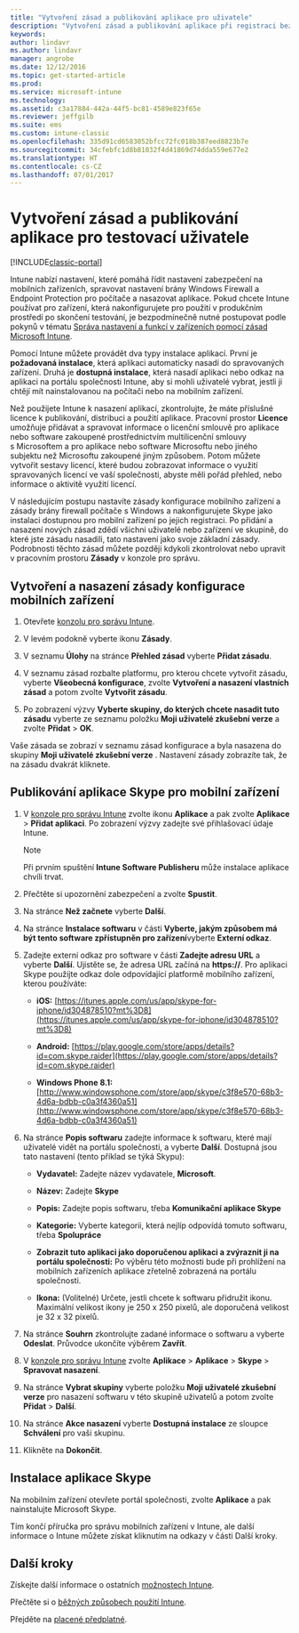 ```yaml
---
title: "Vytvoření zásad a publikování aplikace pro uživatele"
description: "Vytvoření zásad a publikování aplikace při registraci bezplatné 30denní zkušební verze Intune"
keywords: 
author: lindavr
ms.author: lindavr
manager: angrobe
ms.date: 12/12/2016
ms.topic: get-started-article
ms.prod: 
ms.service: microsoft-intune
ms.technology: 
ms.assetid: c3a17884-442a-44f5-bc81-4589e823f65e
ms.reviewer: jeffgilb
ms.suite: ems
ms.custom: intune-classic
ms.openlocfilehash: 335d91cd6583052bfcc72fc018b387eed8823b7e
ms.sourcegitcommit: 34cfebfc1d8b81032f4d41869d74dda559e677e2
ms.translationtype: HT
ms.contentlocale: cs-CZ
ms.lasthandoff: 07/01/2017
---
```

# <a name="create-policies-and-publish-an-app-to-evaluation-users"></a>Vytvoření zásad a publikování aplikace pro testovací uživatele

[!INCLUDE[classic-portal](../includes/classic-portal.md)]

Intune nabízí nastavení, které pomáhá řídit nastavení zabezpečení na mobilních zařízeních, spravovat nastavení brány Windows Firewall a Endpoint Protection pro počítače a nasazovat aplikace. Pokud chcete Intune používat pro zařízení, která nakonfigurujete pro použití v produkčním prostředí po skončení testování, je bezpodmínečně nutné postupovat podle pokynů v tématu [Správa nastavení a funkcí v zařízeních pomocí zásad Microsoft Intune](/intune-classic/deploy-use/help-secure-windows-pcs-with-endpoint-protection-for-microsoft-intune).

Pomocí Intune můžete provádět dva typy instalace aplikací. První je **požadovaná instalace**, která aplikaci automaticky nasadí do spravovaných zařízení. Druhá je **dostupná instalace**, která nasadí aplikaci nebo odkaz na aplikaci na portálu společnosti Intune, aby si mohli uživatelé vybrat, jestli ji chtějí mít nainstalovanou na počítači nebo na mobilním zařízení.

Než použijete Intune k nasazení aplikací, zkontrolujte, že máte příslušné licence k publikování, distribuci a použití aplikace. Pracovní prostor **Licence** umožňuje přidávat a spravovat informace o licenční smlouvě pro aplikace nebo software zakoupené prostřednictvím multilicenční smlouvy s Microsoftem a pro aplikace nebo software Microsoftu nebo jiného subjektu než Microsoftu zakoupené jiným způsobem. Potom můžete vytvořit sestavy licencí, které budou zobrazovat informace o využití spravovaných licencí ve vaší společnosti, abyste měli pořád přehled, nebo informace o aktivitě využití licencí.

V následujícím postupu nastavíte zásady konfigurace mobilního zařízení a zásady brány firewall počítače s Windows a nakonfigurujete Skype jako instalaci dostupnou pro mobilní zařízení po jejich registraci. Po přidání a nasazení nových zásad zdědí všichni uživatelé nebo zařízení ve skupině, do které jste zásadu nasadili, tato nastavení jako svoje základní zásady. Podrobnosti těchto zásad můžete později kdykoli zkontrolovat nebo upravit v pracovním prostoru **Zásady** v konzole pro správu.

## <a name="create-and-deploy-a-mobile-device-configuration-policy"></a>Vytvoření a nasazení zásady konfigurace mobilních zařízení

1.  Otevřete [konzolu pro správu Intune](https://manage.microsoft.com/).

2.  V levém podokně vyberte ikonu **Zásady**.

3.  V seznamu **Úlohy** na stránce **Přehled zásad** vyberte **Přidat zásadu**.

4.  V seznamu zásad rozbalte platformu, pro kterou chcete vytvořit zásadu, vyberte **Všeobecná konfigurace**, zvolte **Vytvoření a nasazení vlastních zásad** a potom zvolte **Vytvořit zásadu**.

5.  Po zobrazení výzvy **Vyberte skupiny, do kterých chcete nasadit tuto zásadu** vyberte ze seznamu položku **Moji uživatelé zkušební verze** a zvolte **Přidat** &gt; **OK**.

Vaše zásada se zobrazí v seznamu zásad konfigurace a byla nasazena do skupiny **Moji uživatelé zkušební verze** . Nastavení zásady zobrazíte tak, že na zásadu dvakrát kliknete.

## <a name="publish-the-skype-app-for-mobile-devices"></a>Publikování aplikace Skype pro mobilní zařízení

1.  V [konzole pro správu Intune](https://manage.microsoft.com/) zvolte ikonu **Aplikace** a pak zvolte **Aplikace** &gt; **Přidat aplikaci**. Po zobrazení výzvy zadejte své přihlašovací údaje Intune.

    > [!NOTE]
    > Při prvním spuštění **Intune Software Publisheru** může instalace aplikace chvíli trvat.

2.  Přečtěte si upozornění zabezpečení a zvolte **Spustit**.

3.  Na stránce **Než začnete** vyberte **Další**.

4.  Na stránce **Instalace softwaru** v části **Vyberte, jakým způsobem má být tento software zpřístupněn pro zařízení**vyberte **Externí odkaz**.

5.  Zadejte externí odkaz pro software v části **Zadejte adresu URL** a vyberte **Další**. Ujistěte se, že adresa URL začíná na **https://**. Pro aplikaci Skype použijte odkaz dole odpovídající platformě mobilního zařízení, kterou používáte:

    -   **iOS:** [https://itunes.apple.com/us/app/skype-for-iphone/id304878510?mt%3D8](https://itunes.apple.com/us/app/skype-for-iphone/id304878510?mt%3D8)

    -   **Android:** [https://play.google.com/store/apps/details?id=com.skype.raider](https://play.google.com/store/apps/details?id=com.skype.raider)

    -   **Windows Phone 8.1:** [http://www.windowsphone.com/store/app/skype/c3f8e570-68b3-4d6a-bdbb-c0a3f4360a51](http://www.windowsphone.com/store/app/skype/c3f8e570-68b3-4d6a-bdbb-c0a3f4360a51)

6.  Na stránce **Popis softwaru** zadejte informace k softwaru, které mají uživatelé vidět na portálu společnosti, a vyberte **Další**. Dostupná jsou tato nastavení (tento příklad se týká Skypu):

    -   **Vydavatel:** Zadejte název vydavatele, **Microsoft**.

    -   **Název:** Zadejte **Skype**

    -   **Popis:** Zadejte popis softwaru, třeba **Komunikační aplikace Skype**

    -   **Kategorie:** Vyberte kategorii, která nejlíp odpovídá tomuto softwaru, třeba **Spolupráce**

    -   **Zobrazit tuto aplikaci jako doporučenou aplikaci a zvýraznit ji na portálu společnosti:** Po výběru této možnosti bude při prohlížení na mobilních zařízeních aplikace zřetelně zobrazená na portálu společnosti.

    -   **Ikona:** (Volitelné) Určete, jestli chcete k softwaru přidružit ikonu. Maximální velikost ikony je 250 x 250 pixelů, ale doporučená velikost je 32 x 32 pixelů.

7.  Na stránce **Souhrn** zkontrolujte zadané informace o softwaru a vyberte **Odeslat**. Průvodce ukončíte výběrem **Zavřít**.

8.  V [konzole pro správu Intune](https://manage.microsoft.com/) zvolte **Aplikace** &gt; **Aplikace** &gt; **Skype** &gt; **Spravovat nasazení**.

9. Na stránce **Vybrat skupiny** vyberte položku **Moji uživatelé zkušební verze** pro nasazení softwaru v této skupině uživatelů a potom zvolte **Přidat** &gt; **Další**.

10. Na stránce **Akce nasazení** vyberte **Dostupná instalace** ze sloupce **Schválení** pro vaši skupinu.

11. Klikněte na **Dokončit**.

## <a name="install-the-skype-app"></a>Instalace aplikace Skype
Na mobilním zařízení otevřete portál společnosti, zvolte **Aplikace** a pak nainstalujte Microsoft Skype.

Tím končí příručka pro správu mobilních zařízení v Intune, ale další informace o Intune můžete získat kliknutím na odkazy v části Další kroky.
## <a name="next-steps"></a>Další kroky
Získejte další informace o ostatních [možnostech Intune](get-started-with-a-30-day-trial-of-microsoft-intune-step-6.md).

Přečtěte si o [běžných způsobech použití Intune](/intune/common-scenarios).

Přejděte na [placené předplatné](get-started-with-a-30-day-trial-of-microsoft-intune-step-7.md).

